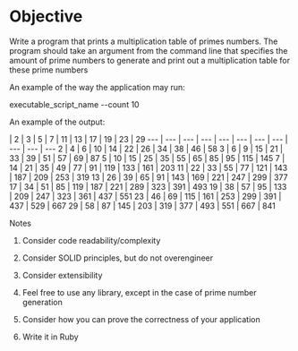 # Objective

Write a program that prints a multiplication table of primes numbers. The program should take an argument from the command line that specifies the amount of prime numbers to generate and print out a multiplication table for these prime numbers

An example of the way the application may run:

executable_script_name --count 10

An example of the output:

 | 2 | 3 | 5 | 7 | 11 | 13 | 17 | 19 | 23 | 29 
--- | --- | --- | --- | --- | --- | --- | --- | --- | --- | ---
2 | 4 | 6 | 10 | 14 | 22 | 26 | 34 | 38 | 46 | 58 
3 | 6 |  9 |  15 | 21 | 33 | 39 | 51 | 57 | 69 | 87 
5 | 10 | 15 | 25 | 35 | 55 | 65 | 85 | 95 | 115 | 145 
7 | 14 | 21 | 35 | 49 | 77 | 91 | 119 | 133 | 161 | 203
11 | 22 | 33 | 55 | 77 | 121 | 143 | 187 | 209 | 253 | 319
13 | 26 | 39 | 65 | 91 | 143 | 169 | 221 | 247 | 299 | 377
17 | 34 | 51 | 85 | 119 | 187 | 221 | 289 | 323 | 391 | 493
19 | 38 | 57 | 95 | 133 | 209 | 247 | 323 | 361 | 437 | 551
23 | 46 | 69 | 115 | 161 | 253 | 299 | 391 | 437 | 529 | 667
29 | 58 | 87 | 145 | 203 | 319 | 377 | 493 | 551 | 667 | 841


Notes

1. Consider code readability/complexity

2. Consider SOLID principles, but do not over­engineer

3. Consider extensibility

4. Feel free to use any library, except in the case of prime number generation

5. Consider how you can prove the correctness of your application

6. Write it in Ruby
